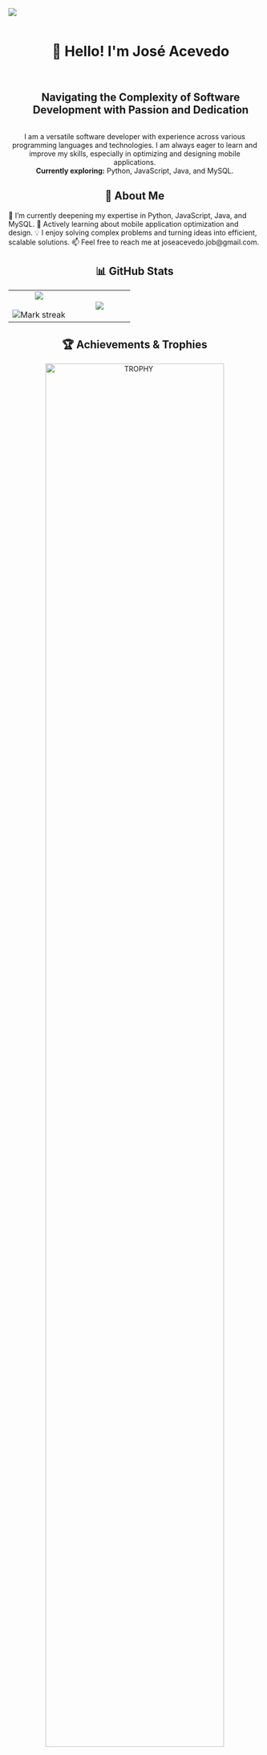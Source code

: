 <!--horizontal divider(gradiant)--> 
<img src="https://user-images.githubusercontent.com/73097560/115834477-dbab4500-a447-11eb-908a-139a6edaec5c.gif" /> <!--h1 without bottom border--> <div id="user-content-toc"> <ul align="center"> <summary><h1 style="display: inline-block">👋 Hello! I'm José Acevedo</h1></summary> </ul> </div> <!--h2 without bottom border--> <div id="user-content-toc"> <ul align="center"> <summary><h2 style="display: inline-block">Navigating the Complexity of Software Development with Passion and Dedication</h2></summary> </ul> </div> <!--Intro start--> <p align="center"> I am a versatile software developer with experience across various programming languages and technologies. I am always eager to learn and improve my skills, especially in optimizing and designing mobile applications. <br> <strong>Currently exploring:</strong> Python, JavaScript, Java, and MySQL. </p>
<!-- Professional summary --> 
<h2 align="center">🌱 About Me</h2>
🔭 I’m currently deepening my expertise in Python, JavaScript, Java, and MySQL.
🚀 Actively learning about mobile application optimization and design.
💡 I enjoy solving complex problems and turning ideas into efficient, scalable solutions.
📫 Feel free to reach me at joseacevedo.job@gmail.com.
<!-- Stats & Achievements -->
<h2 align="center">📊 GitHub Stats</h2> <p align="center"> <table align="center"> <tr border="none"> <td width="50%" align="center"> <img align="center" src="https://github-readme-stats.vercel.app/api?username=JotaEpita&theme=algolia&show_icons=true&count_private=true" /> <br></br> <img align="center" title="🔥 Streak Stats" alt="Mark streak" src="https://github-readme-streak-stats.herokuapp.com/?user=JotaEpita&theme=algolia&hide_border=false" /> </td> <td width="50%" align="center"> <img align="center" src="https://github-readme-stats.anuraghazra1.vercel.app/api/top-langs/?username=JotaEpita&theme=algolia&hide_border=false&no-bg=true&no-frame=true&langs_count=10"/> </td> </tr> </table> </p>
<!--h1 without bottom border--> 
<h2 align="center">🏆 Achievements & Trophies</h2> <p align="center"> <a href="https://github.com/ryo-ma/github-profile-trophy" title="Go to Source"> <img align="center" width=84% src="https://github-profile-trophy.vercel.app/?username=JotaEpita&theme=radical&row=1&column=7&margin-h=15&margin-w=5&no-bg=true" alt="TROPHY" /> </a> </p>
<!-- Technologies --> 
<h2 align="center">💻 Technologies I Work With</h2> <p align="center"> <a href="https://skillicons.dev"> <img src="https://skillicons.dev/icons?i=git,cpp,css,discord,docker,postgres,prisma,pug,dynamodb,express,figma,github,html,java,js,md,mongodb,mysql,nextjs,nodejs,py,react,redux,tailwind,ts,vscode,&perline=14" /> </a> </p>
<!-- Connect with me --> 
<h2 align="center">🤝 Connect With Me</h2> <p align="center"> <a href="https://www.linkedin.com/in/jos%C3%A9-luis-acevedo-m%C3%A9ndez-94ba8a245/" target="blank"><img align="center" src="https://user-images.githubusercontent.com/88904952/234979284-68c11d7f-1acc-4f0c-ac78-044e1037d7b0.png" alt="LinkedIn" height="50" width="50" /></a> <a href="https://www.instagram.com/jotaefe_23/" target="blank"><img align="center" src="https://user-images.githubusercontent.com/88904952/234981169-2dd1e58f-4b7e-468c-8213-034ba62156c3.png" alt="Instagram" height="50" width="50" /></a> </p>
<!--horizontal divider(gradiant)--> 
<img src="https://user-images.githubusercontent.com/73097560/115834477-dbab4500-a447-11eb-908a-139a6edaec5c.gif" />
